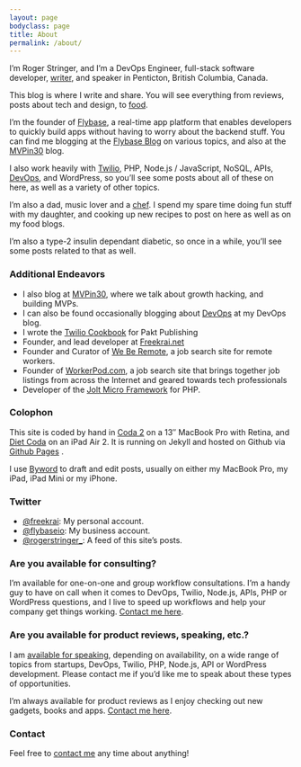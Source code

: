 ```yaml
---
layout: page
bodyclass: page
title: About
permalink: /about/
---
```


I’m Roger Stringer, and I’m a DevOps Engineer, full-stack software developer, [writer](/writing), and speaker in Penticton, British Columbia, Canada.

This blog is where I write and share. You will see everything from reviews, posts about tech and design, to [food](/tags/food).

I’m the founder of [Flybase](http://flybase.io/ "Flybase"), a real-time app platform that enables developers to quickly build apps without having to worry about the backend stuff. You can find me blogging at the [Flybase Blog](http://blog.flybase.io) on various topics, and also at the [MVPin30](http://mvpin30.com) blog.

I also work heavily with [Twilio](http://twiliocookbook.com), PHP, Node.js / JavaScript, NoSQL, APIs, [DevOps](http://devops.freekrai.net), and WordPress, so you’ll see some posts about all of these on here, as well as a variety of other topics.

I’m also a dad, music lover and a [chef](/tags/food). I spend my spare time doing fun stuff with my daughter, and cooking up new recipes to post on here as well as on my food blogs.

I’m also a type-2 insulin dependant diabetic, so once in a while, you’ll see some posts related to that as well.

### Additional Endeavors

- I also blog at [MVPin30](http://mvpin30.com/), where we talk about growth hacking, and building MVPs.
- I can also be found occasionally blogging about [DevOps](http://devops.freekrai.net) at my DevOps blog.
- I wrote the [Twilio Cookbook](http://www.packtpub.com/twilio-cookbook/book) for Pakt Publishing 
- Founder, and lead developer at [Freekrai.net](http://freekrai.net)
- Founder and Curator of [We Be Remote](http://weberemote.com), a job search site for remote workers.
- Founder of [WorkerPod.com](http://workerpod.com "WorkerPod"), a job search site that brings together job listings from across the Internet and geared towards tech professionals
- Developer of the [Jolt Micro Framework](https://github.com/freekrai/jolt) for PHP.

### Colophon

This site is coded by hand in [Coda 2](http://panic.com/coda/) on a 13″ MacBook Pro with Retina, and [Diet Coda](http://panic.com/dietcoda) on an iPad Air 2. It is running on Jekyll and hosted on Github via [Github Pages](https://pages.github.com/) .

I use [Byword](http://bywordapp.com/) to draft and edit posts, usually on either my MacBook Pro, my iPad, iPad Mini or my iPhone.

### Twitter

- [@freekrai](http://twitter.com/freekrai): My personal account.
- [@flybaseio](http://twitter.com/flybaseio): My business account.
- [@rogerstringer_](http://twitter.com/rogerstringer_): A feed of this site’s posts.

### Are you available for consulting?

I’m available for one-on-one and group workflow consultations. I’m a handy guy to have on call when it comes to DevOps, Twilio, Node.js, APIs, PHP or WordPress questions, and I live to speed up workflows and help your company get things working. [Contact me here](/contact "Contact Me").

### Are you available for product reviews, speaking, etc.?

I am [available for speaking](/contact), depending on availability, on a wide range of topics from startups, DevOps, Twilio, PHP, Node.js, API or WordPress development. Please contact me if you’d like me to speak about these types of opportunities.

I’m always available for product reviews as I enjoy checking out new gadgets, books and apps. [Contact me here](/contact "Contact Me").

### Contact

Feel free to [contact me](/contact "Contact Me") any time about anything!
